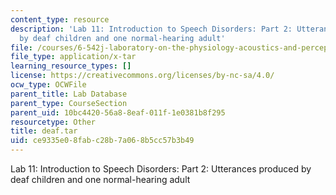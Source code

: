 ```yaml
---
content_type: resource
description: 'Lab 11: Introduction to Speech Disorders: Part 2: Utterances produced
  by deaf children and one normal-hearing adult'
file: /courses/6-542j-laboratory-on-the-physiology-acoustics-and-perception-of-speech-fall-2005/ce9335e08fabc28b7a068b5cc57b3b49_deaf.tar
file_type: application/x-tar
learning_resource_types: []
license: https://creativecommons.org/licenses/by-nc-sa/4.0/
ocw_type: OCWFile
parent_title: Lab Database
parent_type: CourseSection
parent_uid: 10bc4420-56a8-8eaf-011f-1e0381b8f295
resourcetype: Other
title: deaf.tar
uid: ce9335e0-8fab-c28b-7a06-8b5cc57b3b49
---
```

Lab 11: Introduction to Speech Disorders: Part 2: Utterances produced by deaf children and one normal-hearing adult